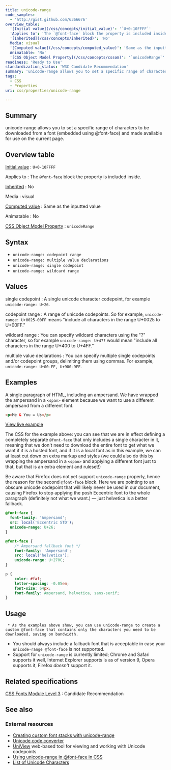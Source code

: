 ```yaml
---
title: unicode-range
code_samples:
  - 'http://gist.github.com/6366676'
overview_table:
  '[Initial value](/css/concepts/initial_value)': '`U+0-10FFFF`'
  'Applies to': 'The `@font-face` block the property is included inside.'
  '[Inherited](/css/concepts/inherited)': 'No'
  Media: visual
  '[Computed value](/css/concepts/computed_value)': 'Same as the inputted value'
  Animatable: 'No'
  '[CSS Object Model Property](/css/concepts/cssom)': '`unicodeRange`'
readiness: 'Ready to Use'
standardization_status: 'W3C Candidate Recommendation'
summary: 'unicode-range allows you to set a specific range of characters to be downloaded from a font (embedded using @font-face) and made available for use on the current page.'
tags:
  - CSS
  - Properties
uri: css/properties/unicode-range

---
```

## <span>Summary</span>

unicode-range allows you to set a specific range of characters to be downloaded from a font (embedded using @font-face) and made available for use on the current page.

## <span>Overview table</span>

[Initial value](/css/concepts/initial_value)
:   `U+0-10FFFF`

Applies to
:   The `@font-face` block the property is included inside.

[Inherited](/css/concepts/inherited)
:   No

Media
:   visual

[Computed value](/css/concepts/computed_value)
:   Same as the inputted value

Animatable
:   No

[CSS Object Model Property](/css/concepts/cssom)
:   `unicodeRange`

## <span>Syntax</span>

-   `unicode-range: codepoint range`
-   `unicode-range: multiple value declarations`
-   `unicode-range: single codepoint`
-   `unicode-range: wildcard range`

## <span>Values</span>

single codepoint
:   A single unicode character codepoint, for example `unicode-range: U+26`.

codepoint range
:   A range of unicode codepoints. So for example, `unicode-range: U+0025-00FF` means "include all characters in the range U+0025 to U+00FF."

wildcard range
:   You can specify wildcard characters using the "?" character, so for example `unicode-range: U+4??` would mean "include all characters in the range U+400 to U+4FF."

multiple value declarations
:   You can specify multiple single codepoints and/or codepoint groups, delimiting them using commas. For example, `unicode-range: U+00-FF, U+980-9FF`.

## <span>Examples</span>

A single paragraph of HTML, including an ampersand. We have wrapped the ampersand in a `<span>` element because we want to use a different ampersand from a different font.

``` html
<p>Me & You = Us</p>
```

[View live example](http://code.webplatform.org/gist/6366676)

The CSS for the example above: you can see that we are in effect defining a completely separate `@font-face` that only includes a single character in it, meaning that we don't need to download the entire font to get what we want if it is a hosted font, and if it is a local font as in this example, we can at least cut down on extra markup and styles (we could also do this by wrapping the ampersand in a `<span>` and applying a different font just to that, but that is an extra element and ruleset!)

Be aware that Firefox does not yet support `unicode-range` properly, hence the reason for the second `@font-face` block. Here we are pointing to an obscure unicode codepoint that will likely never be used in our document, causing Firefox to stop applying the posh Eccentric font to the whole paragraph (definitely not what we want.) — just helvetica is a better fallback.

``` css
@font-face {
  font-family: 'Ampersand';
  src: local('Eccentric STD');
  unicode-range: U+26;
}

@font-face {
    /* Ampersand fallback font */
    font-family: 'Ampersand';
    src: local('helvetica');
    unicode-range: U+270C;
}

p {
    color: #faf;
    letter-spacing: -0.05em;
    font-size: 64px;
    font-family: Ampersand, helvetica, sans-serif;
}
```

## <span>Usage</span>

     * As the examples above show, you can use unicode-range to create a custom @font-face that contains only the characters you need to be downloaded, saving on bandwidth.

-   You should always include a fallback font that is acceptable in case your `unicode-range @font-face` is not supported.
-   Support for `unicode-range` is currently limited; Chrome and Safari supports it well, Internet Explorer supports is as of version 9, Opera supports it, Firefox *doesn't* support it.

## <span>Related specifications</span>

[CSS Fonts Module Level 3](http://www.w3.org/TR/css-fonts-3/#descdef-unicode-range)
:   Candidate Recommendation

## <span>See also</span>

### <span>External resources</span>

-   [Creating custom font stacks with unicode-range](http://24ways.org/2011/creating-custom-font-stacks-with-unicode-range/)
-   [Unicode code converter](http://www.rishida.net/tools/conversion/)
-   [UniView](http://rishida.net/scripts/uniview/) web-based tool for viewing and working with Unicode codepoints
-   [Using unicode-range in @font-face in CSS](http://rishida.net/blog/?p=760)
-   [List of Unicode Characters](http://en.wikipedia.org/wiki/List_of_Unicode_characters)

